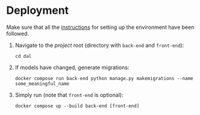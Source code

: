 # Deployment

Make sure that all the [instructions](environment.md)
for setting up the environment have been followed.

1. Navigate to the *project* root (directory with `back-end` and `front-end`):
   ```shell script
   cd dal
   ```

1. If models have changed, generate migrations:
   ```shell script
   docker compose run back-end python manage.py makemigrations --name some_meaningful_name
   ```
   
1. Simply run (note that `front-end` is optional):
   ```shell script
   docker compose up --build back-end [front-end]
   ```
